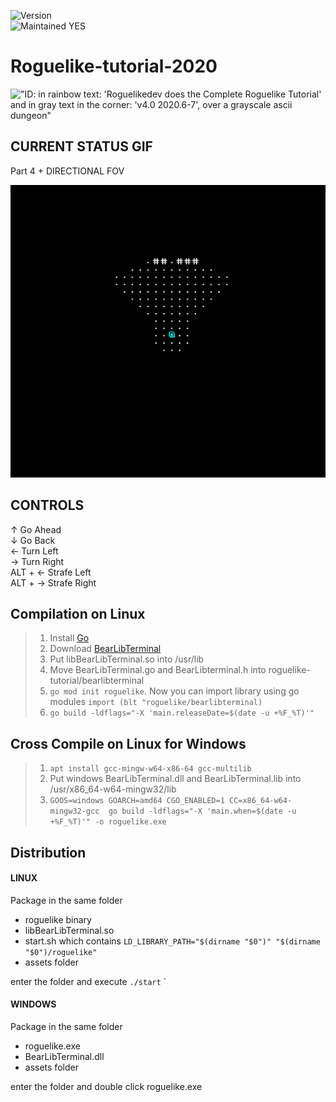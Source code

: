 ![Version](https://img.shields.io/badge/version-0.0.6-orange.svg)  
![Maintained YES](https://img.shields.io/badge/Maintained%3F-yes-green.svg)  

# Roguelike-tutorial-2020

!["ID: in rainbow text: 'Roguelikedev does the Complete Roguelike Tutorial' and in gray text in the corner: 'v4.0 2020.6-7', over a grayscale ascii dungeon"](https://i.imgur.com/sgsO37A.png)  

## CURRENT STATUS GIF

Part 4 + DIRECTIONAL FOV

![Gif Part 5](https://raw.githubusercontent.com/jolav/roguelike-tutorial/master/assets/gifs/part5.gif)


## CONTROLS  

&uarr; Go Ahead  
&darr; Go Back  
&larr; Turn Left  
&rarr; Turn Right  
ALT + &larr; Strafe Left  
ALT + &rarr; Strafe Right  


## Compilation on Linux

>1. Install [Go](https://golang.org/dl/)  
>2. Download [BearLibTerminal](http://foo.wyrd.name/en:bearlibterminal#download)
>3. Put libBearLibTerminal.so into /usr/lib
>4. Move BearLibTerminal.go and BearLibterminal.h into roguelike-tutorial/bearlibterminal  
>5. `go mod init roguelike`. Now you can import library using go modules `import (blt "roguelike/bearlibterminal)`  
>6. `go build -ldflags="-X 'main.releaseDate=$(date -u +%F_%T)'"`  


## Cross Compile on Linux for Windows
>1. `apt install gcc-mingw-w64-x86-64 gcc-multilib`  
>2. Put windows BearLibTerminal.dll and BearLibTerminal.lib into /usr/x86_64-w64-mingw32/lib  
>3. `GOOS=windows GOARCH=amd64 CGO_ENABLED=1 CC=x86_64-w64-mingw32-gcc  go build -ldflags="-X 'main.when=$(date -u +%F_%T)'" -o roguelike.exe`  


## Distribution

#### LINUX

Package in the same folder
- roguelike binary  
- libBearLibTerminal.so  
- start.sh which contains `LD_LIBRARY_PATH="$(dirname "$0")" "$(dirname "$0")/roguelike"`  
- assets folder

enter the folder and execute `./start`
`
#### WINDOWS

Package in the same folder
- roguelike.exe  
- BearLibTerminal.dll
- assets folder

enter the folder and double click roguelike.exe






